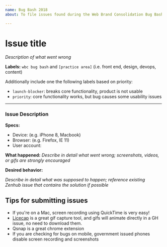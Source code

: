```yaml
---
name: Bug Bash 2018
about: To file issues found during the Web Brand Consolidation Bug Bash  (Oct 2018)

---
```


# Issue title
*Description of what went wrong*


**Labels:** `wbc bug bash` and `[practice area]` (i.e. front end, design, devops, content)

Additionally include one the following labels based on priority:

- `launch-blocker`: breaks core functionality, product is not usable
- `priority`: core functionality works, but bug causes some usability issues  

---

### Issue Description 

**Specs:**
- Device: (e.g. iPhone 8, Macbook)
- Browser: (e.g. Firefox, IE 11)
- User account:



**What happened:**
*Describe in detail what went wrong; screenshots, videos, or gifs are strongly encouraged*



**Desired behavior:**

*Describe in detail what was supposed to happen; reference existing Zenhub issue that contains the solution if possible*



## Tips for submitting issues

- If you're on a Mac, screen recording using QuickTime is very easy!
- [Licecap](https://www.cockos.com/licecap/) is a great gif capture tool, and gifs will animate directly in a GH issue, no need to download them.
- Qsnap is a great chrome extension
- If you are checking for bugs on mobile, government issued phones disable screen recording and screenshots

